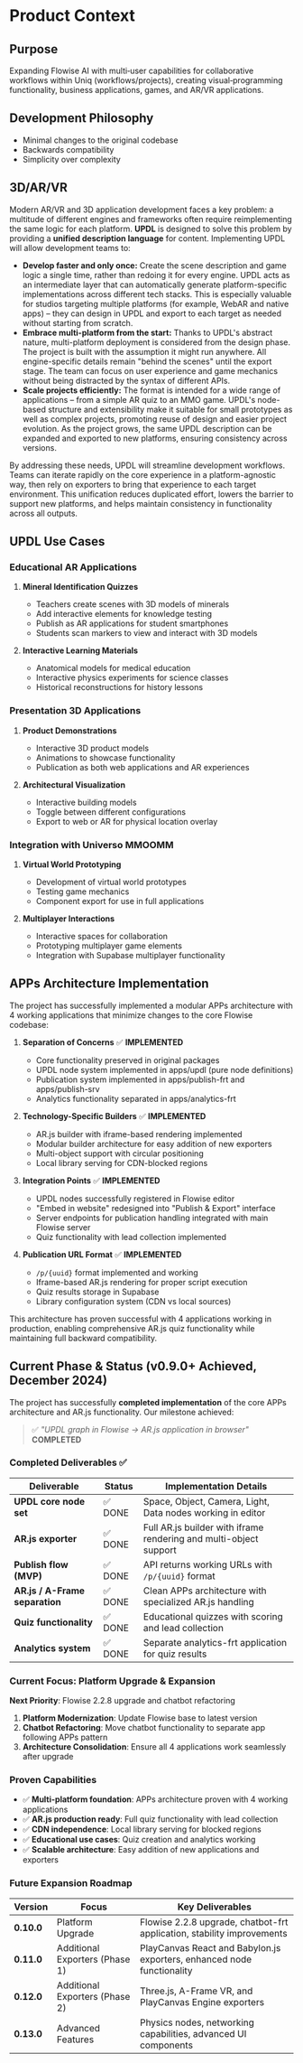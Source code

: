 # Product Context

## Purpose

Expanding Flowise AI with multi‑user capabilities for collaborative workflows within Uniq (workflows/projects), creating visual‑programming functionality, business applications, games, and AR/VR applications.

## Development Philosophy

-   Minimal changes to the original codebase
-   Backwards compatibility
-   Simplicity over complexity

## 3D/AR/VR

Modern AR/VR and 3D application development faces a key problem: a multitude of different engines and frameworks often require reimplementing the same logic for each platform. **UPDL** is designed to solve this problem by providing a **unified description language** for content. Implementing UPDL will allow development teams to:

-   **Develop faster and only once:** Create the scene description and game logic a single time, rather than redoing it for every engine. UPDL acts as an intermediate layer that can automatically generate platform-specific implementations across different tech stacks. This is especially valuable for studios targeting multiple platforms (for example, WebAR and native apps) – they can design in UPDL and export to each target as needed without starting from scratch.
-   **Embrace multi-platform from the start:** Thanks to UPDL's abstract nature, multi-platform deployment is considered from the design phase. The project is built with the assumption it might run anywhere. All engine-specific details remain "behind the scenes" until the export stage. The team can focus on user experience and game mechanics without being distracted by the syntax of different APIs.
-   **Scale projects efficiently:** The format is intended for a wide range of applications – from a simple AR quiz to an MMO game. UPDL's node-based structure and extensibility make it suitable for small prototypes as well as complex projects, promoting reuse of design and easier project evolution. As the project grows, the same UPDL description can be expanded and exported to new platforms, ensuring consistency across versions.

By addressing these needs, UPDL will streamline development workflows. Teams can iterate rapidly on the core experience in a platform-agnostic way, then rely on exporters to bring that experience to each target environment. This unification reduces duplicated effort, lowers the barrier to support new platforms, and helps maintain consistency in functionality across all outputs.

## UPDL Use Cases

### Educational AR Applications

1. **Mineral Identification Quizzes**

    - Teachers create scenes with 3D models of minerals
    - Add interactive elements for knowledge testing
    - Publish as AR applications for student smartphones
    - Students scan markers to view and interact with 3D models

2. **Interactive Learning Materials**
    - Anatomical models for medical education
    - Interactive physics experiments for science classes
    - Historical reconstructions for history lessons

### Presentation 3D Applications

1. **Product Demonstrations**

    - Interactive 3D product models
    - Animations to showcase functionality
    - Publication as both web applications and AR experiences

2. **Architectural Visualization**
    - Interactive building models
    - Toggle between different configurations
    - Export to web or AR for physical location overlay

### Integration with Universo MMOOMM

1. **Virtual World Prototyping**

    - Development of virtual world prototypes
    - Testing game mechanics
    - Component export for use in full applications

2. **Multiplayer Interactions**
    - Interactive spaces for collaboration
    - Prototyping multiplayer game elements
    - Integration with Supabase multiplayer functionality

## APPs Architecture Implementation

The project has successfully implemented a modular APPs architecture with 4 working applications that minimize changes to the core Flowise codebase:

1. **Separation of Concerns** ✅ **IMPLEMENTED**

    - Core functionality preserved in original packages
    - UPDL node system implemented in apps/updl (pure node definitions)
    - Publication system implemented in apps/publish-frt and apps/publish-srv
    - Analytics functionality separated in apps/analytics-frt

2. **Technology-Specific Builders** ✅ **IMPLEMENTED**

    - AR.js builder with iframe-based rendering implemented
    - Modular builder architecture for easy addition of new exporters
    - Multi-object support with circular positioning
    - Local library serving for CDN-blocked regions

3. **Integration Points** ✅ **IMPLEMENTED**

    - UPDL nodes successfully registered in Flowise editor
    - "Embed in website" redesigned into "Publish & Export" interface
    - Server endpoints for publication handling integrated with main Flowise server
    - Quiz functionality with lead collection implemented

4. **Publication URL Format** ✅ **IMPLEMENTED**
    - `/p/{uuid}` format implemented and working
    - Iframe-based AR.js rendering for proper script execution
    - Quiz results storage in Supabase
    - Library configuration system (CDN vs local sources)

This architecture has proven successful with 4 applications working in production, enabling comprehensive AR.js quiz functionality while maintaining full backward compatibility.

## Current Phase & Status (v0.9.0+ Achieved, December 2024)

The project has successfully **completed implementation** of the core APPs architecture and AR.js functionality. Our milestone achieved:

> ✅ _"UPDL graph in Flowise → AR.js application in browser"_ **COMPLETED**

### Completed Deliverables ✅

| Deliverable                    | Status  | Implementation Details                                            |
| ------------------------------ | ------- | ----------------------------------------------------------------- |
| **UPDL core node set**         | ✅ DONE | Space, Object, Camera, Light, Data nodes working in editor        |
| **AR.js exporter**             | ✅ DONE | Full AR.js builder with iframe rendering and multi-object support |
| **Publish flow (MVP)**         | ✅ DONE | API returns working URLs with `/p/{uuid}` format                  |
| **AR.js / A-Frame separation** | ✅ DONE | Clean APPs architecture with specialized AR.js handling           |
| **Quiz functionality**         | ✅ DONE | Educational quizzes with scoring and lead collection              |
| **Analytics system**           | ✅ DONE | Separate analytics-frt application for quiz results               |

### Current Focus: Platform Upgrade & Expansion

**Next Priority**: Flowise 2.2.8 upgrade and chatbot refactoring

1. **Platform Modernization**: Update Flowise base to latest version
2. **Chatbot Refactoring**: Move chatbot functionality to separate app following APPs pattern
3. **Architecture Consolidation**: Ensure all 4 applications work seamlessly after upgrade

### Proven Capabilities

-   ✅ **Multi-platform foundation**: APPs architecture proven with 4 working applications
-   ✅ **AR.js production ready**: Full quiz functionality with lead collection
-   ✅ **CDN independence**: Local library serving for blocked regions
-   ✅ **Educational use cases**: Quiz creation and analytics working
-   ✅ **Scalable architecture**: Easy addition of new applications and exporters

### Future Expansion Roadmap

| Version    | Focus                          | Key Deliverables                                                       |
| ---------- | ------------------------------ | ---------------------------------------------------------------------- |
| **0.10.0** | Platform Upgrade               | Flowise 2.2.8 upgrade, chatbot-frt application, stability improvements |
| **0.11.0** | Additional Exporters (Phase 1) | PlayCanvas React and Babylon.js exporters, enhanced node functionality |
| **0.12.0** | Additional Exporters (Phase 2) | Three.js, A-Frame VR, and PlayCanvas Engine exporters                  |
| **0.13.0** | Advanced Features              | Physics nodes, networking capabilities, advanced UI components         |
